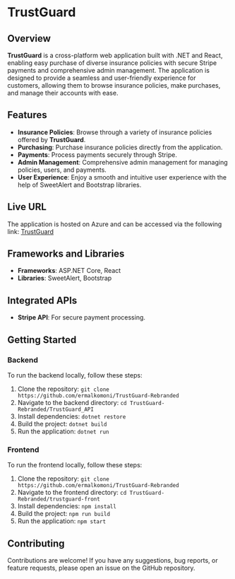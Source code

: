 # TrustGuard

## Overview

**TrustGuard** is a cross-platform web application built with .NET and React, enabling easy purchase of diverse insurance policies with secure Stripe payments and comprehensive admin management. The application is designed to provide a seamless and user-friendly experience for customers, allowing them to browse insurance policies, make purchases, and manage their accounts with ease.

## Features

- **Insurance Policies**: Browse through a variety of insurance policies offered by **TrustGuard**.
- **Purchasing**: Purchase insurance policies directly from the application.
- **Payments**: Process payments securely through Stripe.
- **Admin Management**: Comprehensive admin management for managing policies, users, and payments.
- **User Experience**: Enjoy a smooth and intuitive user experience with the help of SweetAlert and Bootstrap libraries.

## Live URL

The application is hosted on Azure and can be accessed via the following link: [TrustGuard](https://trustguardfront.azurewebsites.net/)

## Frameworks and Libraries

- **Frameworks**: ASP.NET Core, React
- **Libraries**: SweetAlert, Bootstrap

## Integrated APIs

- **Stripe API**: For secure payment processing.

## Getting Started

### Backend

To run the backend locally, follow these steps:

1. Clone the repository: `git clone https://github.com/ermalkomoni/TrustGuard-Rebranded`
2. Navigate to the backend directory: `cd TrustGuard-Rebranded/TrustGuard_API`
3. Install dependencies: `dotnet restore`
4. Build the project: `dotnet build`
5. Run the application: `dotnet run`

### Frontend

To run the frontend locally, follow these steps:

1. Clone the repository: `git clone https://github.com/ermalkomoni/TrustGuard-Rebranded`
2. Navigate to the frontend directory: `cd TrustGuard-Rebranded/trustguard-front`
3. Install dependencies: `npm install`
4. Build the project: `npm run build`
5. Run the application: `npm start`

## Contributing

Contributions are welcome! If you have any suggestions, bug reports, or feature requests, please open an issue on the GitHub repository.
